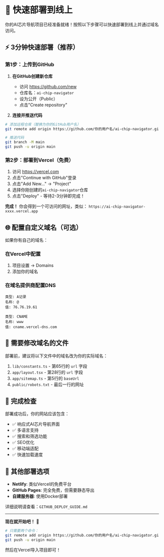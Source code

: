 # 🚀 快速部署到线上

你的AI芯片导航项目已经准备就绪！按照以下步骤可以快速部署到线上并通过域名访问。

## ⚡ 3分钟快速部署（推荐）

### 第1步：上传到GitHub

1. **在GitHub创建新仓库**
   - 访问 https://github.com/new
   - 仓库名：`ai-chip-navigator`
   - 设为公开（Public）
   - 点击"Create repository"

2. **连接并推送代码**
```bash
# 添加远程仓库（替换为你的GitHub用户名）
git remote add origin https://github.com/你的用户名/ai-chip-navigator.git

# 推送代码
git branch -M main
git push -u origin main
```

### 第2步：部署到Vercel（免费）

1. 访问 https://vercel.com
2. 点击"Continue with GitHub"登录
3. 点击"Add New..." → "Project"
4. 选择你刚创建的`ai-chip-navigator`仓库
5. 点击"Deploy" - 等待2-3分钟即完成！

**完成！** 你会得到一个可访问的网址，类似：
`https://ai-chip-navigator-xxxx.vercel.app`

## 🌐 配置自定义域名（可选）

如果你有自己的域名：

### 在Vercel中配置
1. 项目设置 → Domains
2. 添加你的域名

### 在域名提供商配置DNS
```
类型: A记录
名称: @  
值: 76.76.19.61

类型: CNAME
名称: www
值: cname.vercel-dns.com
```

## 📝 需要修改域名的文件

部署前，建议将以下文件中的域名改为你的实际域名：

1. `lib/constants.ts` - 第65行的 `url` 字段
2. `app/layout.tsx` - 第28行的 `url` 字段  
3. `app/sitemap.ts` - 第5行的 `baseUrl`
4. `public/robots.txt` - 最后一行的网址

## 🎉 完成检查

部署成功后，你的网站应该包含：

- ✅ 响应式AI芯片导航界面
- ✅ 多语言支持
- ✅ 搜索和筛选功能
- ✅ SEO优化
- ✅ 移动端适配
- ✅ 快速加载速度

## 🔧 其他部署选项

- **Netlify**: 类似Vercel的免费平台
- **GitHub Pages**: 完全免费，但需要静态导出
- **自建服务器**: 使用Docker部署

详细说明请查看：`GITHUB_DEPLOY_GUIDE.md`

---

**现在就开始吧！** 🚀 

```bash
# 只需要两个命令：
git remote add origin https://github.com/你的用户名/ai-chip-navigator.git
git push -u origin main
```

然后在Vercel导入项目即可！ 
